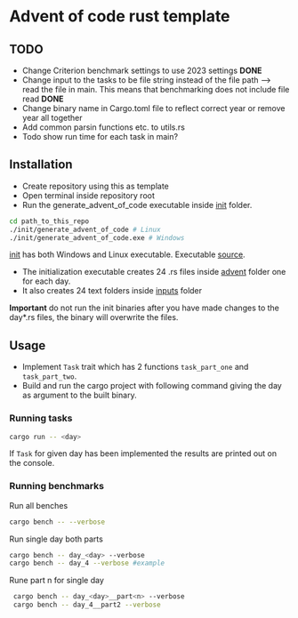 # Advent of code rust template

## TODO
- Change Criterion benchmark settings to use 2023 settings **DONE**
- Change input to the tasks to be file string instead of the file path --> read the file in main. This means that benchmarking does not include file read **DONE**
- Change binary name in Cargo.toml file to reflect correct year or remove year all together
- Add common parsin functions etc. to utils.rs
- Todo show run time for each task in main?

## Installation
- Create repository using this as template
- Open terminal inside repository root
- Run the generate_advent_of_code executable inside [init](./init/) folder.
```bash
cd path_to_this_repo
./init/generate_advent_of_code # Linux
./init/generate_advent_of_code.exe # Windows
```
[init](./init/) has both Windows and Linux executable. Executable [source](https://github.com/vilhei/generate_advent_of_code).

- The initialization executable creates 24 .rs files inside [advent](./advent) folder one for each day.
- It also creates 24 text folders inside [inputs](./inputs/) folder

**Important** do not run the init binaries after you have made changes to the day*.rs files,  the binary will overwrite the files.

## Usage

- Implement `Task` trait which has 2 functions `task_part_one` and `task_part_two`.
- Build and run the cargo project with following command giving the day as argument to the built binary.

### Running tasks

```bash
cargo run -- <day>
```
If `Task` for given day has been implemented the results are printed out on the console. 

### Running benchmarks

Run all benches
```bash
cargo bench -- --verbose
```

Run single day both parts
```bash
cargo bench -- day_<day> --verbose
cargo bench -- day_4 --verbose #example
```

Rune part n for single day
```bash
 cargo bench -- day_<day>__part<n> --verbose
 cargo bench -- day_4__part2 --verbose
```



